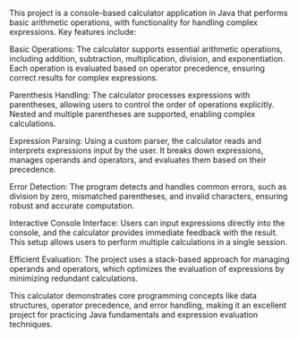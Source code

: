 This project is a console-based calculator application in Java that performs basic arithmetic operations, with functionality for handling complex expressions. Key features include:

Basic Operations: The calculator supports essential arithmetic operations, including addition, subtraction, multiplication, division, and exponentiation. Each operation is evaluated based on operator precedence, ensuring correct results for complex expressions.

Parenthesis Handling: The calculator processes expressions with parentheses, allowing users to control the order of operations explicitly. Nested and multiple parentheses are supported, enabling complex calculations.

Expression Parsing: Using a custom parser, the calculator reads and interprets expressions input by the user. It breaks down expressions, manages operands and operators, and evaluates them based on their precedence.

Error Detection: The program detects and handles common errors, such as division by zero, mismatched parentheses, and invalid characters, ensuring robust and accurate computation.

Interactive Console Interface: Users can input expressions directly into the console, and the calculator provides immediate feedback with the result. This setup allows users to perform multiple calculations in a single session.

Efficient Evaluation: The project uses a stack-based approach for managing operands and operators, which optimizes the evaluation of expressions by minimizing redundant calculations.

This calculator demonstrates core programming concepts like data structures, operator precedence, and error handling, making it an excellent project for practicing Java fundamentals and expression evaluation techniques.
